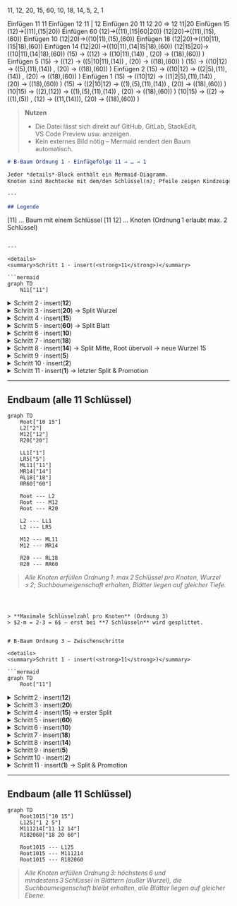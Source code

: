 11, 12, 20, 15, 60, 10, 18, 14, 5, 2, 1

Einfügen 11 
11 
Einfügen 12 
11 | 12 
Einfügen 20 
11 12 20 => 12
        11|20
Einfügen 15 
      (12)->((11),(15|20))
Einfügen 60
      (12)->((11),(15|60|20))
      (12|20)->((11),(15),(60))
Einfügen 10 
      (12|20)->((10|11),(15),(60))
Einfügen 18
      (12|20)->((10|11),(15|18),(60))
Einfügen 14
      (12|20)->((10|11),(14|15|18),(60))
       (12|15|20)->((10|11),(14|18),(60))
       (15) -> ((12) -> ((10|11),(14))    , (20) -> ((18),(60)) )
Einfügen 5
       (15) -> ((12) -> ((5|10|11),(14))    , (20) -> ((18),(60)) )
       (15) -> ((10|12) -> ((5),(11),(14))    , (20) -> ((18),(60)) )
Einfügen 2
       (15) -> ((10|12) -> ((2|5),(11),(14))    , (20) -> ((18),(60)) )
Einfügen 1
       (15) -> ((10|12) -> ((1|2|5),(11),(14))    , (20) -> ((18),(60)) )
       (15) -> ((2|10|12) -> ((1),(5),(11),(14))    , (20) -> ((18),(60)) )
       (10|15) -> ((2),(12)) -> ((1),(5),(11),(14))    , (20) -> ((18),(60)) )
           (10|15) -> ((2) -> ((1),(5))    , (12) -> ((11,(14))), (20) -> ((18),(60)) )



> **Nutzen**
>
> * Die Datei lässt sich direkt auf GitHub, GitLab, StackEdit, VS Code Preview usw. anzeigen.
> * Kein externes Bild nötig – Mermaid rendert den Baum automatisch.

```markdown
# B‑Baum Ordnung 1 · Einfügefolge 11 → … → 1

Jeder *details*‑Block enthält ein Mermaid‑Diagramm.  
Knoten sind Rechtecke mit dem/den Schlüssel(n); Pfeile zeigen Kind­zeiger.

---

## Legende

```

\[11]           … Baum mit einem Schlüssel
\[11 12]        … Knoten (Ordnung 1 erlaubt max. 2 Schlüssel)

````

---

<details>
<summary>Schritt 1 · insert(<strong>11</strong>)</summary>

```mermaid
graph TD
    N11["11"]
````

</details>

<details>
<summary>Schritt 2 · insert(<strong>12</strong>)</summary>

```mermaid
graph TD
    N["11 12"]
```

</details>

<details>
<summary>Schritt 3 · insert(<strong>20</strong>) → Split Wurzel</summary>

```mermaid
graph TD
    R12["12"]
    L11["11"]
    R20["20"]
    R12 --- L11
    R12 --- R20
```

</details>

<details>
<summary>Schritt 4 · insert(<strong>15</strong>)</summary>

```mermaid
graph TD
    R12["12"]
    L11["11"]
    R1520["15 20"]
    R12 --- L11
    R12 --- R1520
```

</details>

<details>
<summary>Schritt 5 · insert(<strong>60</strong>) → Split Blatt</summary>

```mermaid
graph TD
    R1220["12 20"]
    L11["11"]
    M15["15"]
    R60["60"]
    R1220 --- L11
    R1220 --- M15
    R1220 --- R60
```

</details>

<details>
<summary>Schritt 6 · insert(<strong>10</strong>)</summary>

```mermaid
graph TD
    R1220["12 20"]
    L1011["10 11"]
    M15["15"]
    R60["60"]
    R1220 --- L1011
    R1220 --- M15
    R1220 --- R60
```

</details>

<details>
<summary>Schritt 7 · insert(<strong>18</strong>)</summary>

```mermaid
graph TD
    R1220["12 20"]
    L1011["10 11"]
    M1518["15 18"]
    R60["60"]
    R1220 --- L1011
    R1220 --- M1518
    R1220 --- R60
```

</details>

<details>
<summary>Schritt 8 · insert(<strong>14</strong>) → Split Mitte, Root übervoll → neue Wurzel 15</summary>

```mermaid
graph TD
    Root15["15"]
    L12["12"]
    R20["20"]
    LL1011["10 11"]
    LM14["14"]
    RL18["18"]
    RR60["60"]

    Root15 --- L12
    Root15 --- R20

    %% Kinder L12
    L12 --- LL1011
    L12 --- LM14
    %% Kinder R20
    R20 --- RL18
    R20 --- RR60
```

</details>

<details>
<summary>Schritt 9 · insert(<strong>5</strong>)</summary>

```mermaid
graph TD
    Root15["15"]
    L12["12"]
    R20["20"]

    LL51011["5 10 11"]
    LM14["14"]
    RL18["18"]
    RR60["60"]

    Root15 --- L12
    Root15 --- R20

    L12 --- LL51011
    L12 --- LM14
    R20 --- RL18
    R20 --- RR60
```

</details>

<details>
<summary>Schritt 10 · insert(<strong>2</strong>)</summary>

```mermaid
graph TD
    Root15["15"]
    L12["12"]
    R20["20"]

    LL251011["2 5 10 11"] 
    LM14["14"]
    RL18["18"]
    RR60["60"]

    Root15 --- L12
    Root15 --- R20

    L12 --- LL251011
    L12 --- LM14
    R20 --- RL18
    R20 --- RR60
```

*Hinweis:* Das Blatt `2 5 10 11` enthält nun 4 Schlüssel; beim nächsten Schritt wird es gesplittet.

</details>

<details>
<summary>Schritt 11 · insert(<strong>1</strong>) → letzter Split &amp; Promotion</summary>

```mermaid
graph TD
    RRoot1015["10 15"]
    L2["2"]
    M12["12"]
    R20["20"]

    LL1["1"]
    LR5["5"]
    ML11["11"]
    MR14["14"]
    RL18["18"]
    RR60["60"]

    RRoot1015 --- L2
    RRoot1015 --- M12
    RRoot1015 --- R20

    L2 --- LL1
    L2 --- LR5

    M12 --- ML11
    M12 --- MR14

    R20 --- RL18
    R20 --- RR60
```

</details>

---

## Endbaum (alle 11 Schlüssel)

```mermaid
graph TD
    Root["10 15"]
    L2["2"]
    M12["12"]
    R20["20"]

    LL1["1"]
    LR5["5"]
    ML11["11"]
    MR14["14"]
    RL18["18"]
    RR60["60"]

    Root --- L2
    Root --- M12
    Root --- R20

    L2 --- LL1
    L2 --- LR5

    M12 --- ML11
    M12 --- MR14

    R20 --- RL18
    R20 --- RR60
```

> *Alle Knoten erfüllen Ordnung 1: max 2 Schlüssel pro Knoten, Wurzel ≤ 2;
> Such­baumeigenschaft erhalten, Blätter liegen auf gleicher Tiefe.*

```



> **Maximale Schlüsselzahl pro Knoten** (Ordnung 3)
> $2·m = 2·3 = 6$ – erst bei **7 Schlüsseln** wird gesplittet.


# B‑Baum Ordnung 3 – Zwischenschritte

<details>
<summary>Schritt 1 · insert(<strong>11</strong>)</summary>

```mermaid
graph TD
    Root["11"]
````

</details>

<details>
<summary>Schritt 2 · insert(<strong>12</strong>)</summary>

```mermaid
graph TD
    Root["11 12"]
```

</details>

<details>
<summary>Schritt 3 · insert(<strong>20</strong>)</summary>

```mermaid
graph TD
    Root["11 12 20"]
```

</details>

<details>
<summary>Schritt 4 · insert(<strong>15</strong>) → erster Split</summary>

```mermaid
graph TD
    Root15["15"]
    L1112["11 12"]
    R20["20"]

    Root15 --- L1112
    Root15 --- R20
```

</details>

<details>
<summary>Schritt 5 · insert(<strong>60</strong>)</summary>

```mermaid
graph TD
    Root15["15"]
    L1112["11 12"]
    R2060["20 60"]

    Root15 --- L1112
    Root15 --- R2060
```

</details>

<details>
<summary>Schritt 6 · insert(<strong>10</strong>)</summary>

```mermaid
graph TD
    Root15["15"]
    L101112["10 11 12"]
    R2060["20 60"]

    Root15 --- L101112
    Root15 --- R2060
```

</details>

<details>
<summary>Schritt 7 · insert(<strong>18</strong>)</summary>

```mermaid
graph TD
    Root15["15"]
    L101112["10 11 12"]
    R182060["18 20 60"]

    Root15 --- L101112
    Root15 --- R182060
```

</details>

<details>
<summary>Schritt 8 · insert(<strong>14</strong>)</summary>

```mermaid
graph TD
    Root15["15"]
    L10111214["10 11 12 14"]
    R182060["18 20 60"]

    Root15 --- L10111214
    Root15 --- R182060
```

</details>

<details>
<summary>Schritt 9 · insert(<strong>5</strong>)</summary>

```mermaid
graph TD
    Root15["15"]
    L510111214["5 10 11 12 14"] %% 5 Keys ⇒ noch im Limit (≤ 6)
    R182060["18 20 60"]

    Root15 --- L510111214
    Root15 --- R182060
```

</details>

<details>
<summary>Schritt 10 · insert(<strong>2</strong>)</summary>

```mermaid
graph TD
    Root15["15"]
    L2510111214["2 5 10 11 12 14"] %% 6 Keys ⇒ immer noch ok
    R182060["18 20 60"]

    Root15 --- L2510111214
    Root15 --- R182060
```

*Hinweis:* Das Blatt hat jetzt die (ordnungsgemäß) **maximal erlaubten 6 Schlüssel**.
Der nächste Einfügevorgang zwingt zum Split.

</details>

<details>
<summary>Schritt 11 · insert(<strong>1</strong>) → Split &amp; Promotion</summary>

```mermaid
graph TD
    Root1015["10 15"]
    L125["1 2 5"]
    M111214["11 12 14"]
    R182060["18 20 60"]

    Root1015 --- L125
    Root1015 --- M111214
    Root1015 --- R182060
```

</details>

---

## Endbaum (alle 11 Schlüssel)

```mermaid
graph TD
    Root1015["10 15"]
    L125["1 2 5"]
    M111214["11 12 14"]
    R182060["18 20 60"]

    Root1015 --- L125
    Root1015 --- M111214
    Root1015 --- R182060
```

> *Alle Knoten erfüllen Ordnung 3: höchstens 6 und mindestens 3 Schlüssel in Blättern (außer Wurzel),
> die Suchbaumeigenschaft bleibt erhalten, alle Blätter liegen auf gleicher Ebene.*

```




